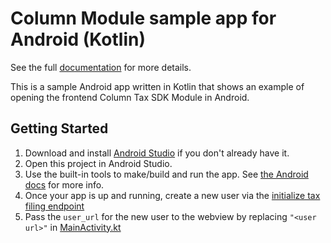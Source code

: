 # Column Module sample app for Android (Kotlin)

See the full [documentation](https://docs.columntax.com) for more details.

This is a sample Android app written in Kotlin that shows an example of opening
the frontend Column Tax SDK Module in Android.

## Getting Started

1. Download and install [Android Studio](https://developer.android.com/studio) 
if you don't already have it.
1. Open this project in Android Studio.
1. Use the built-in tools to make/build and run the app. See
[the Android docs](https://developer.android.com/studio/run) for more info.
1. Once your app is up and running, create a new user via the [initialize tax filing endpoint](https://docs.columntax.com/reference/express-initialize-tax-filing)
1. Pass the `user_url` for the new user to the webview by replacing `"<user url>"` in [MainActivity.kt](https://github.com/column-tax/column-android-sample/blob/main/app/src/main/java/com/example/column/MainActivity.kt#L21)
